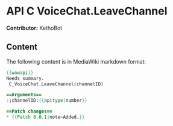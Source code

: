 # API C VoiceChat.LeaveChannel

**Contributor:** KethoBot

## Content

The following content is in MediaWiki markdown format:

```mediawiki
{{wowapi}}
Needs summary.
 C_VoiceChat.LeaveChannel(channelID)

==Arguments==
:;channelID:{{apitype|number}}

==Patch changes==
* {{Patch 8.0.1|note=Added.}}
```